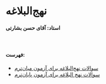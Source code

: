 # نهج‌البلاغه

#### استاد: آقای حسن بشارتی
<br/>

#### فهرست:
* [سوالات نهج‌البلاغه برای آزمون میان‌ترم](midterm.html)
* [سوالات نهج البلاغه برای آزمون پایان‌ترم](final.html)